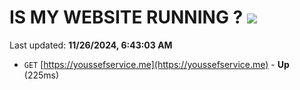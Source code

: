 # IS MY WEBSITE RUNNING ? [![](https://img.shields.io/static/v1?label=Sponsor&message=%E2%9D%A4&logo=GitHub&color=%23fe8e86)](https://github.com/sponsors/Youssef-Lehmam)

Last updated: **11/26/2024, 6:43:03 AM**

- `GET` [https://youssefservice.me](https://youssefservice.me) - **Up** (225ms)
